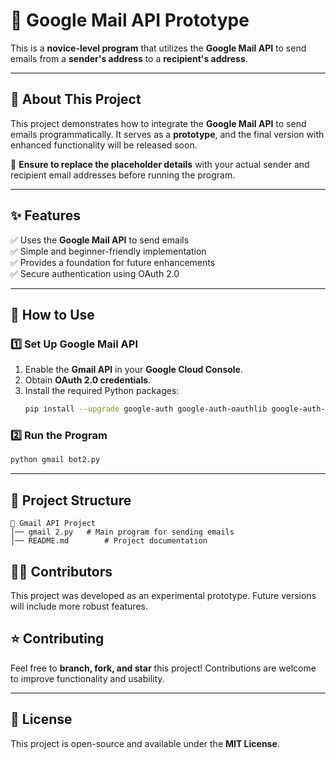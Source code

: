 # 📧 Google Mail API Prototype

This is a **novice-level program** that utilizes the **Google Mail API** to send emails from a **sender's address** to a **recipient's address**.

---

## **🚀 About This Project**
This project demonstrates how to integrate the **Google Mail API** to send emails programmatically. It serves as a **prototype**, and the final version with enhanced functionality will be released soon.

🔹 **Ensure to replace the placeholder details** with your actual sender and recipient email addresses before running the program.

---

## **✨ Features**
✅ Uses the **Google Mail API** to send emails  
✅ Simple and beginner-friendly implementation  
✅ Provides a foundation for future enhancements  
✅ Secure authentication using OAuth 2.0  

---

## **🚀 How to Use**

### **1️⃣ Set Up Google Mail API**
1. Enable the **Gmail API** in your **Google Cloud Console**.
2. Obtain **OAuth 2.0 credentials**.
3. Install the required Python packages:
   ```sh
   pip install --upgrade google-auth google-auth-oauthlib google-auth-httplib2 google-api-python-client
   ```

### **2️⃣ Run the Program**
```sh
python gmail bot2.py
```

---

## **📂 Project Structure**
```
📁 Gmail API Project
│── gmail 2.py   # Main program for sending emails
│── README.md        # Project documentation
```

## **👨‍💻 Contributors**
This project was developed as an experimental prototype. Future versions will include more robust features.

## **⭐ Contributing**
Feel free to **branch, fork, and star** this project! Contributions are welcome to improve functionality and usability.

---

## **📜 License**
This project is open-source and available under the **MIT License**.

